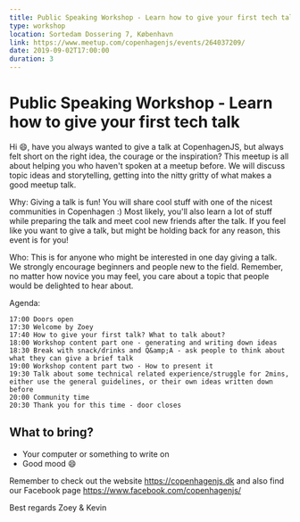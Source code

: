 ```yaml
---
title: Public Speaking Workshop - Learn how to give your first tech talk
type: workshop
location: Sortedam Dossering 7, København
link: https://www.meetup.com/copenhagenjs/events/264037209/
date: 2019-09-02T17:00:00
duration: 3
---
```


# Public Speaking Workshop - Learn how to give your first tech talk

Hi 😄, have you always wanted to give a talk at CopenhagenJS, but always felt short on the right idea, the courage or the inspiration? This meetup is all about helping you who haven't spoken at a meetup before. We will discuss topic ideas and storytelling, getting into the nitty gritty of what makes a good meetup talk.

Why:
Giving a talk is fun! You will share cool stuff with one of the nicest communities in Copenhagen :) Most likely, you'll also learn a lot of stuff while preparing the talk and meet cool new friends after the talk. If you feel like you want to give a talk, but might be holding back for any reason, this event is for you!

Who:
This is for anyone who might be interested in one day giving a talk. We strongly encourage beginners and people new to the field. Remember, no matter how novice you may feel, you care about a topic that people would be delighted to hear about.

Agenda:

    17:00 Doors open
    17:30 Welcome by Zoey
    17:40 How to give your first talk? What to talk about?
    18:00 Workshop content part one - generating and writing down ideas
    18:30 Break with snack/drinks and Q&amp;A - ask people to think about what they can give a brief talk
    19:00 Workshop content part two - How to present it
    19:30 Talk about some technical related experience/struggle for 2mins, either use the general guidelines, or their own ideas written down before
    20:00 Community time
    20:30 Thank you for this time - door closes

## What to bring?

- Your computer or something to write on
- Good mood 😄

Remember to check out the website https://copenhagenjs.dk and also find our Facebook page https://www.facebook.com/copenhagenjs/

Best regards
Zoey & Kevin
